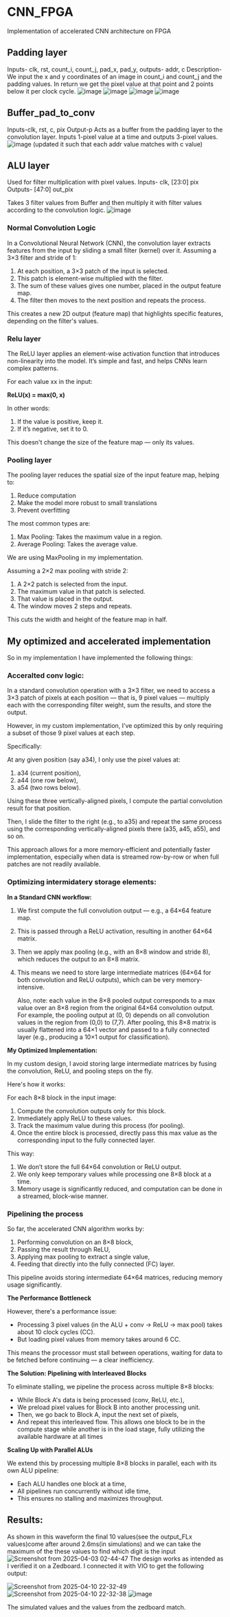 # CNN_FPGA
Implementation of accelerated CNN architecture on FPGA

## Padding layer

Inputs- clk, rst, count_i, count_j, pad_x, pad_y,
outputs- addr, c
Description- We input the x and y coordinates of an image in count_i and count_j and the padding values. In return we get the pixel value at that point and 2 points below it per clock cycle. 
![image](https://github.com/user-attachments/assets/8bccfbbd-d851-4987-a094-98bd06839569)
![image](https://github.com/user-attachments/assets/ecba0ba8-2e68-4364-85ce-1c2d96f7b840)
![image](https://github.com/user-attachments/assets/6e941870-2a4f-4d56-863f-b1f50b501ffb)
![image](https://github.com/user-attachments/assets/894830fc-fe63-46ff-9299-3c0f471a011a)

## Buffer_pad_to_conv 

Inputs-clk, rst, c, pix
Output-p 
Acts as a buffer from the padding layer to  the convolution layer. Inputs 1-pixel value at a time and outputs 3-pixel values. 
![image](https://github.com/user-attachments/assets/3cf5292c-fc4f-47e1-9323-89319afe813e)
(updated it such that each addr value matches with c value)

## ALU layer

Used for filter multiplication with pixel values.
Inputs- clk, [23:0] pix
Outputs- [47:0] out_pix

Takes 3 filter values from Buffer and then multiply it with filter values according to the convolution logic.
![image](https://github.com/user-attachments/assets/ae6e37d8-9cea-4368-8650-7f4f0412829c)

### Normal Convolution Logic
In a Convolutional Neural Network (CNN), the convolution layer extracts features from the input by sliding a small filter (kernel) over it.
Assuming a 3×3 filter and stride of 1:
1. At each position, a 3×3 patch of the input is selected.
2. This patch is element-wise multiplied with the filter.
3. The sum of these values gives one number, placed in the output feature map.
4. The filter then moves to the next position and repeats the process.
    
This creates a new 2D output (feature map) that highlights specific features, depending on the filter's values.

### Relu layer
The ReLU layer applies an element-wise activation function that introduces non-linearity into the model. It’s simple and fast, and helps CNNs learn complex patterns.

For each value xx in the input:

**ReLU(x) = max(0, x)**

In other words:
1. If the value is positive, keep it.
2. If it’s negative, set it to 0.

This doesn't change the size of the feature map — only its values.

### Pooling layer
The pooling layer reduces the spatial size of the input feature map, helping to:

1. Reduce computation
2. Make the model more robust to small translations
3. Prevent overfitting

The most common types are:

1. Max Pooling: Takes the maximum value in a region.
2. Average Pooling: Takes the average value.
    
We are using MaxPooling in my implementation.

Assuming a 2×2 max pooling with stride 2:

1. A 2×2 patch is selected from the input.
2. The maximum value in that patch is selected.
3. That value is placed in the output.
4. The window moves 2 steps and repeats.

This cuts the width and height of the feature map in half.


## My optimized and accelerated implementation

So in my implementation I have implemented the following things:
### Acceralted conv logic:

In a standard convolution operation with a 3×3 filter, we need to access a 3×3 patch of pixels at each position — that is, 9 pixel values — multiply each with the corresponding filter weight, sum the results, and store the output.

However, in my custom implementation, I’ve optimized this by only requiring a subset of those 9 pixel values at each step.

Specifically:

At any given position (say a34), I only use the pixel values at:

1. a34 (current position),
2. a44 (one row below),
3. a54 (two rows below).

Using these three vertically-aligned pixels, I compute the partial convolution result for that position.

Then, I slide the filter to the right (e.g., to a35) and repeat the same process using the corresponding vertically-aligned pixels there (a35, a45, a55), and so on.

This approach allows for a more memory-efficient and potentially faster implementation, especially when data is streamed row-by-row or when full patches are not readily available.

### Optimizing intermidatery storage elements:

**In a Standard CNN workflow:**
1. We first compute the full convolution output — e.g., a 64×64 feature map.
2. This is passed through a ReLU activation, resulting in another 64×64 matrix.
3. Then we apply max pooling (e.g., with an 8×8 window and stride 8), which reduces the output to an 8×8 matrix.
4. This means we need to store large intermediate matrices (64×64 for both convolution and ReLU outputs), which can be very memory-intensive.
   
    Also, note: each value in the 8×8 pooled output corresponds to a max value over an 8×8 region from the original 64×64 convolution output.
    For example, the pooling output at (0, 0) depends on all convolution values in the region from (0,0) to (7,7).
After pooling, this 8×8 matrix is usually flattened into a 64×1 vector and passed to a fully connected layer (e.g., producing a 10×1 output for classification).

**My Optimized Implementation:**

In my custom design, I avoid storing large intermediate matrices by fusing the convolution, ReLU, and pooling steps on the fly.

Here's how it works:

For each 8×8 block in the input image:
1. Compute the convolution outputs only for this block.
2. Immediately apply ReLU to these values.
3. Track the maximum value during this process (for pooling).
4. Once the entire block is processed, directly pass this max value as the corresponding input to the fully connected layer.

This way:
1. We don’t store the full 64×64 convolution or ReLU output.
2. We only keep temporary values while processing one 8×8 block at a time.
3. Memory usage is significantly reduced, and computation can be done in a streamed, block-wise manner.


### Pipelining the process
So far, the accelerated CNN algorithm works by:
1. Performing convolution on an 8×8 block,
2. Passing the result through ReLU,
3. Applying max pooling to extract a single value,
4. Feeding that directly into the fully connected (FC) layer.

This pipeline avoids storing intermediate 64×64 matrices, reducing memory usage significantly.

**The Performance Bottleneck**

However, there's a performance issue:
- Processing 3 pixel values (in the ALU + conv → ReLU → max pool) takes about 10 clock cycles (CC).
- But loading pixel values from memory takes around 6 CC.
  
This means the processor must stall between operations, waiting for data to be fetched before continuing — a clear inefficiency.

**The Solution: Pipelining with Interleaved Blocks**

To eliminate stalling, we pipeline the process across multiple 8×8 blocks:
- While Block A's data is being processed (conv, ReLU, etc.),
- We preload pixel values for Block B into another processing unit.
- Then, we go back to Block A, input the next set of pixels,
- And repeat this interleaved flow.
This allows one block to be in the compute stage while another is in the load stage, fully utilizing the available hardware at all times

**Scaling Up with Parallel ALUs**

We extend this by processing multiple 8×8 blocks in parallel, each with its own ALU pipeline:
- Each ALU handles one block at a time,
- All pipelines run concurrently without idle time,
- This ensures no stalling and maximizes throughput.

## Results:
As shown in this waveform the final 10 values(see the output_FLx values)come after around 2.6ms(in simulations) and we can take the maximum of the these values to find which digit is the input
![Screenshot from 2025-04-03 02-44-47](https://github.com/user-attachments/assets/a3d105dd-021a-4ea9-9628-f5ba4f1324dd)
The design works as intended as I verified it on a Zedboard. I connected it with VIO to get the following output:

![Screenshot from 2025-04-10 22-32-49](https://github.com/user-attachments/assets/bd004b42-844b-4670-8a66-49a56aa62f05)
![Screenshot from 2025-04-10 22-32-38](https://github.com/user-attachments/assets/16b6244f-eba9-4fc8-b451-129b6704df23)
![image](https://github.com/user-attachments/assets/521da28a-11e6-44fb-8582-278ec1ab9b5e)

The simulated values and the values from the zedboard match. 

